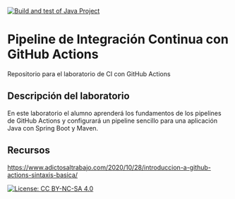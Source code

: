 [![Build and test of Java Project](https://github.com/ETSISI-EMS/ems2024-lab-1-3-ci-github-actions-piyushmulchandani/actions/workflows/main.yml/badge.svg)](https://github.com/ETSISI-EMS/ems2024-lab-1-3-ci-github-actions-piyushmulchandani/actions/workflows/main.yml)

# Pipeline de Integración Continua con GitHub Actions

Repositorio para el laboratorio de CI con GitHub Actions

## Descripción del laboratorio

En este laboratorio el alumno aprenderá los fundamentos de los pipelines de GitHub Actions y configurará un pipeline
sencillo para una aplicación Java con Spring Boot y Maven. 

## Recursos
https://www.adictosaltrabajo.com/2020/10/28/introduccion-a-github-actions-sintaxis-basica/

[![License: CC BY-NC-SA 4.0](https://img.shields.io/badge/License-CC_BY--NC--SA_4.0-lightgrey.svg)](https://creativecommons.org/licenses/by-nc-sa/4.0/)
